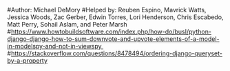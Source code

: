 #Author: Michael DeMory
#Helped by: Reuben Espino, Mavrick Watts, Jessica Woods, Zac Gerber, Edwin Torres, Lori Henderson, Chris Escabedo, Matt Perry, Sohail Aslam, and Peter Marsh
#https://www.howtobuildsoftware.com/index.php/how-do/busI/python-django-django-how-to-sum-downvote-and-upvote-elements-of-a-model-in-modelspy-and-not-in-viewspy 
#https://stackoverflow.com/questions/8478494/ordering-django-queryset-by-a-property
